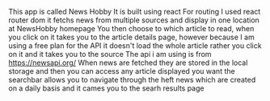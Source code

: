 This app is called News Hobby It is built using react For routing I used react router dom it fetchs news from multiple sources and display in one location at NewsHobby homepage You then choose to which article to read, when you click on it takes you to the article details page, however because I am using a free plan for the API it doesn't load the whole article rather you click on it and it takes you to the source The api i am using is from https://newsapi.org/ When news are fetched they are stored in the local storage and then you can access any article displayed you want the searchbar allows you to navigate through the heft news which are created on a daily basis and it cames you to the searh results page

